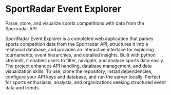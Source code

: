 # SportRadar Event Explorer
Parse, store, and visualize sports competitions with data from the Sportradar API.


SportRadar Event Explorer is a completed web application that parses sports competition data from the Sportradar API, structures it into a relational database, and provides an interactive interface for exploring tournaments, event hierarchies, and detailed insights. Built with python streamlit, it enables users to filter, navigate, and analyze sports data easily. The project enhances API handling, database management, and data visualization skills. To use, clone the repository, install dependencies, configure your API keys and database, and run the server locally. Perfect for sports enthusiasts, analysts, and organizations seeking structured event data and trends.
